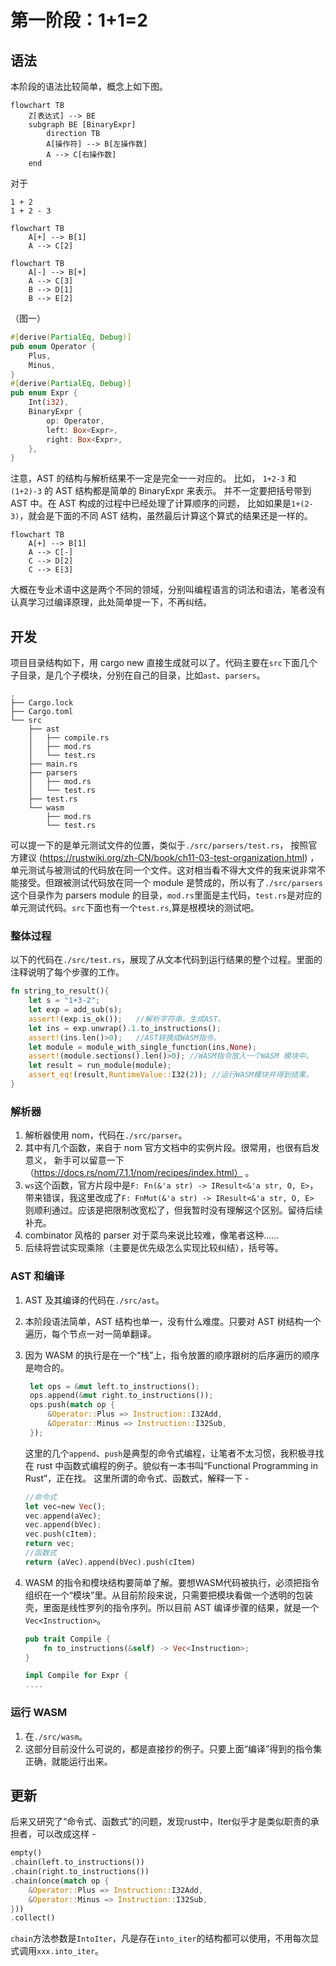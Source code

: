 # 第一阶段：1+1=2

## 语法

本阶段的语法比较简单，概念上如下图。

```mermaid
flowchart TB
    Z[表达式] --> BE
    subgraph BE [BinaryExpr]
        direction TB
        A[操作符] --> B[左操作数]
        A --> C[右操作数]
    end
```

对于

```
1 + 2
1 + 2 - 3
```

```mermaid
flowchart TB
    A[+] --> B[1]
    A --> C[2]
```

```mermaid
flowchart TB
    A[-] --> B[+]
    A --> C[3]
    B --> D[1]
    B --> E[2]
```

（图一）

```rust
#[derive(PartialEq, Debug)]
pub enum Operator {
    Plus,
    Minus,
}
#[derive(PartialEq, Debug)]
pub enum Expr {
    Int(i32),
    BinaryExpr {
        op: Operator,
        left: Box<Expr>,
        right: Box<Expr>,
    },
}
```

注意，AST 的结构与解析结果不一定是完全一一对应的。
比如， `1+2-3` 和 `(1+2)-3` 的 AST 结构都是简单的 BinaryExpr 来表示。
并不一定要把括号带到 AST 中。在 AST 构成的过程中已经处理了计算顺序的问题，
比如如果是`1+(2-3)`，就会是下面的不同 AST 结构，虽然最后计算这个算式的结果还是一样的。

```mermaid
flowchart TB
    A[+] --> B[1]
    A --> C[-]
    C --> D[2]
    C --> E[3]
```

大概在专业术语中这是两个不同的领域，分别叫编程语言的词法和语法，笔者没有认真学习过编译原理，此处简单提一下，不再纠结。

## 开发

项目目录结构如下，用 cargo new 直接生成就可以了。代码主要在`src`下面几个子目录，是几个子模块，分别在自己的目录，比如`ast`、`parsers`。

```tree
.
├── Cargo.lock
├── Cargo.toml
└── src
    ├── ast
    │   ├── compile.rs
    │   ├── mod.rs
    │   └── test.rs
    ├── main.rs
    ├── parsers
    │   ├── mod.rs
    │   └── test.rs
    ├── test.rs
    └── wasm
        ├── mod.rs
        └── test.rs
```

可以提一下的是单元测试文件的位置，类似于`./src/parsers/test.rs`，
按照官方建议 (https://rustwiki.org/zh-CN/book/ch11-03-test-organization.html) ，单元测试与被测试的代码放在同一个文件。这对相当看不得大文件的我来说非常不能接受。但跟被测试代码放在同一个 module 是赞成的，所以有了`./src/parsers`这个目录作为 parsers module 的目录，`mod.rs`里面是主代码，`test.rs`是对应的单元测试代码。`src`下面也有一个`test.rs`,算是根模块的测试吧。

### 整体过程

以下的代码在`./src/test.rs`，展现了从文本代码到运行结果的整个过程。里面的注释说明了每个步骤的工作。

```rust
fn string_to_result(){
    let s = "1+3-2";
    let exp = add_sub(s);
    assert!(exp.is_ok());   //解析字符串，生成AST。
    let ins = exp.unwrap().1.to_instructions();
    assert!(ins.len()>0);   //AST转换成WASM指令。
    let module = module_with_single_function(ins,None);
    assert!(module.sections().len()>0); //WASM指令放入一个WASM 模块中。
    let result = run_module(module);
    assert_eq!(result,RuntimeValue::I32(2)); //运行WASM模块并得到结果。
}
```

### 解析器

1. 解析器使用 nom，代码在`./src/parser`。
2. 其中有几个函数，来自于 nom 官方文档中的实例片段。很常用，也很有启发意义，
新手可以留意一下（https://docs.rs/nom/7.1.1/nom/recipes/index.html） 。
3. `ws`这个函数，官方片段中是`F: Fn(&'a str) -> IResult<&'a str, O, E>`，带来错误，我这里改成了`F: FnMut(&'a str) -> IResult<&'a str, O, E> `则顺利通过。应该是把限制改宽松了，但我暂时没有理解这个区别。留待后续补充。
4. combinator 风格的 parser 对于菜鸟来说比较难，像笔者这种……
5. 后续将尝试实现乘除（主要是优先级怎么实现比较纠结），括号等。

### AST 和编译

1. AST 及其编译的代码在`./src/ast`。
2. 本阶段语法简单，AST 结构也单一，没有什么难度。只要对 AST 树结构一个遍历，每个节点一对一简单翻译。

3. 因为 WASM 的执行是在一个“栈”上，指令放置的顺序跟树的后序遍历的顺序是吻合的。

   ```rust
    let ops = &mut left.to_instructions();
    ops.append(&mut right.to_instructions());
    ops.push(match op {
        &Operator::Plus => Instruction::I32Add,
        &Operator::Minus => Instruction::I32Sub,
    });
   ```

    这里的几个`append`、`push`是典型的命令式编程，让笔者不太习惯，我积极寻找在 rust 中函数式编程的例子。貌似有一本书叫“Functional Programming in Rust”，正在找。
这里所谓的命令式、函数式，解释一下 - 
   ```rust
   //命令式
   let vec=new Vec();
   vec.append(aVec);
   vec.append(bVec);
   vec.push(cItem);
   return vec;
   //函数式
   return (aVec).append(bVec).push(cItem)
   ```

3. WASM 的指令和模块结构要简单了解。要想WASM代码被执行，必须把指令组织在一个“模块”里。从目前阶段来说，只需要把模块看做一个透明的包装壳，里面是线性罗列的指令序列。所以目前 AST 编译步骤的结果，就是一个`Vec<Instruction>`。
    ```rust
    pub trait Compile {
        fn to_instructions(&self) -> Vec<Instruction>;
    }

    impl Compile for Expr {
    ....
    ```

### 运行 WASM

1. 在`./src/wasm`。
2. 这部分目前没什么可说的，都是直接抄的例子。只要上面“编译”得到的指令集正确，就能运行出来。


## 更新

后来又研究了“命令式、函数式”的问题，发现rust中，Iter似乎才是类似职责的承担者，可以改成这样 - 
```rust
empty()
.chain(left.to_instructions())
.chain(right.to_instructions())
.chain(once(match op {
    &Operator::Plus => Instruction::I32Add,
    &Operator::Minus => Instruction::I32Sub,
}))
.collect()
```
`chain`方法参数是`IntoIter`，凡是存在`into_iter`的结构都可以使用，不用每次显式调用`xxx.into_iter`。